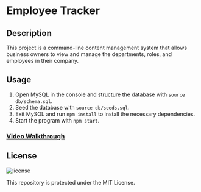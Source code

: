 # Employee Tracker

## Description
This project is a command-line content management system that allows business owners to view and manage the departments, roles, and employees in their company.

## Usage

1. Open MySQL in the console and structure the database with `source db/schema.sql`.
2. Seed the database with `source db/seeds.sql`.
3. Exit MySQL and run `npm install` to install the necessary dependencies.
4. Start the program with `npm start`.

### [Video Walkthrough](https://youtu.be/OTAjlsdGGpc)

## License

![license](https://img.shields.io/badge/License-MIT-blue)

This repository is protected under the MIT License.